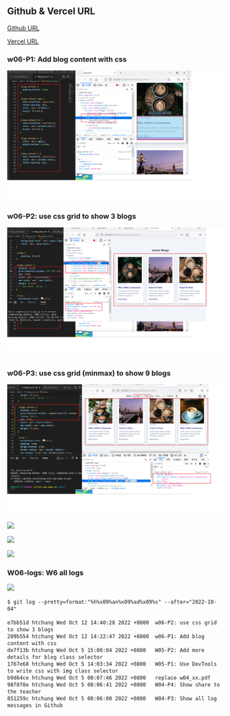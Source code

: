 ## Github & Vercel URL

[Github URL](https://github.com/htchung/1111-web-demo-id)

[Vercel URL](https://1111-web-demo-id-kd9e.vercel.app/)

### w06-P1: Add blog content with css

![](w06-p1.png)

### w06-P2: use css grid to show 3 blogs

![](w06-p2.png)

### w06-P3: use css grid (minmax) to show 9 blogs

![](w06-p3-1.png)

![](w06-p3-2png)

![](w06-p3-3.png)

![](w06-p3-4.png)

### W06-logs: W6 all logs

![](w06-logs.png)

```
$ git log --pretty=format:"%h%x09%an%x09%ad%x09%s" --after="2022-10-04"

e7bb51d htchung Wed Oct 12 14:40:28 2022 +0800  w06-P2: use css grid to show 3 blogs
289b554 htchung Wed Oct 12 14:22:47 2022 +0800  w06-P1: Add blog content with css
de7f13b htchung Wed Oct 5 15:00:04 2022 +0800   W05-P2: Add more details for blog class selector
1767e68 htchung Wed Oct 5 14:03:34 2022 +0800   W05-P1: Use DevTools to write css with img class selector
b9d64ce htchung Wed Oct 5 00:07:46 2022 +0800   replace w04_xx.pdf
98f8f8e htchung Wed Oct 5 00:06:41 2022 +0800   W04-P4: Show share to the teacher
851259c htchung Wed Oct 5 00:06:00 2022 +0800   W04-P3: Show all log messages in Github
```
